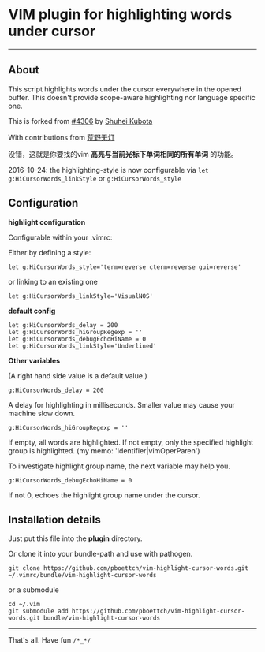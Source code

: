 # VIM plugin for highlighting words under cursor

----------

## About

This script highlights words under the cursor everywhere in the opened buffer. This doesn't provide scope-aware highlighting nor language specific one.

This is forked from [#4306](http://www.vim.org/scripts/script.php?script_id=4306 "http://www.vim.org/scripts/script.php?script_id=4306") by [Shuhei Kubota](http://www.vim.org/account/profile.php?user_id=7032 "Shuhei Kubota")

With contributions from [荒野无灯](http://ihacklog.com "荒野无灯@iHacklog")

没错，这就是你要找的vim **高亮与当前光标下单词相同的所有单词** 的功能。

2016-10-24: the highlighting-style is now configurable via `let g:HiCursorWords_linkStyle` or `g:HiCursorWords_style`

## Configuration

**highlight configuration**

Configurable within your .vimrc:

Either by defining a style:

    let g:HiCursorWords_style='term=reverse cterm=reverse gui=reverse'

or linking to an existing one

    let g:HiCursorWords_linkStyle='VisualNOS'

**default config**

	let g:HiCursorWords_delay = 200
	let g:HiCursorWords_hiGroupRegexp = ''
	let g:HiCursorWords_debugEchoHiName = 0
    let g:HiCursorWords_linkStyle='Underlined'

**Other variables**

(A right hand side value is a default value.)

	g:HiCursorWords_delay = 200

A delay for highlighting in milliseconds.
Smaller value may cause your machine slow down.

    g:HiCursorWords_hiGroupRegexp = ''

If empty, all words are highlighted.
If not empty, only the specified highlight group is highlighted.
(my memo: 'Identifier\|vimOperParen')

To investigate highlight group name, the next variable may help you.

	g:HiCursorWords_debugEchoHiName = 0

If not 0, echoes the highlight group name under the cursor.


## Installation details

Just put this file into the **plugin** directory.

Or clone it into your bundle-path and use with pathogen.

    git clone https://github.com/pboettch/vim-highlight-cursor-words.git ~/.vimrc/bundle/vim-highlight-cursor-words

or a submodule

    cd ~/.vim
    git submodule add https://github.com/pboettch/vim-highlight-cursor-words.git bundle/vim-highlight-cursor-words

----------

That's all. Have fun `/*_*/`
